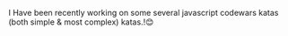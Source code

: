 I Have been recently working on some several javascript codewars katas (both simple & most complex) katas.!😊

